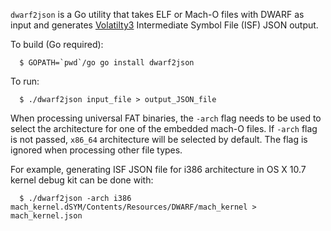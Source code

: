 `dwarf2json` is a Go utility that takes ELF or Mach-O files with DWARF as input and
generates [Volatilty3](https://github.com/volatilityfoundation/volatility3)
Intermediate Symbol File (ISF) JSON output.

To build (Go required):
```
  $ GOPATH=`pwd`/go go install dwarf2json
```

To run:
```
  $ ./dwarf2json input_file > output_JSON_file
```

When processing universal FAT binaries, the `-arch` flag needs to be used to
select the architecture for one of the embedded mach-O files. If `-arch` flag
is not passed, `x86_64` architecture will be selected by default. The flag is
ignored when processing other file types.

For example, generating ISF JSON file for i386 architecture in OS X 10.7
kernel debug kit can be done with:

```
  $ ./dwarf2json -arch i386 mach_kernel.dSYM/Contents/Resources/DWARF/mach_kernel > mach_kernel.json
```